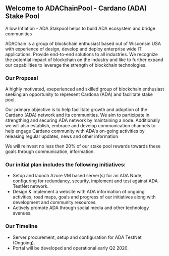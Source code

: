## Welcome to ADAChainPool - Cardano (ADA) Stake Pool

A low Inflation - ADA Stakpool helps to build ADA ecosystem and bridge communities

ADAChain is a group of blockchain enthusiast based out of Wisconsin USA with experience of design, develop and deploy enterprise wide IT applications. Provide end-to-end solutions to all industries. We recognize the potential impact of blockchain on the industry and like to further expand our capabilities to leverage the strength of blockchain technologies.   


### Our Proposal

A highly motivated, exeperienced and skilled group of blockchain enthusiast seeking an opportunity to represent Cardona (ADA) and facilitate stake pool.  

Our primary objective is to help facilitate growth and adoption of the Cardano (ADA) network and its communities. We aim to participate in strengthing and securing ADA network by maintaining a node. Additionally we will also establish, embrace and develop communication channels to help engage Cardano community with ADA's on-going activities by releasing regular updates, news and other information

We will reinvest no less then 20% of our stake pool rewards towards these goals through communication, information.


### Our initial plan includes the following initiatives:

- Setup and launch Azure VM based server(s) for an ADA Node, configuring for redundancy, security, implement and test against ADA TestNet network.
- Design & implement a website with ADA information of ongoing activities, road maps, goals and progress of our initiatives along with development and community resources.
- Actively promote ADA through social media and other technology avenues. 

### Our Timeline

- Server procurement, setup and configuration for ADA TestNet (Ongoing).
- Portal will be developed and operational early Q2 2020.
